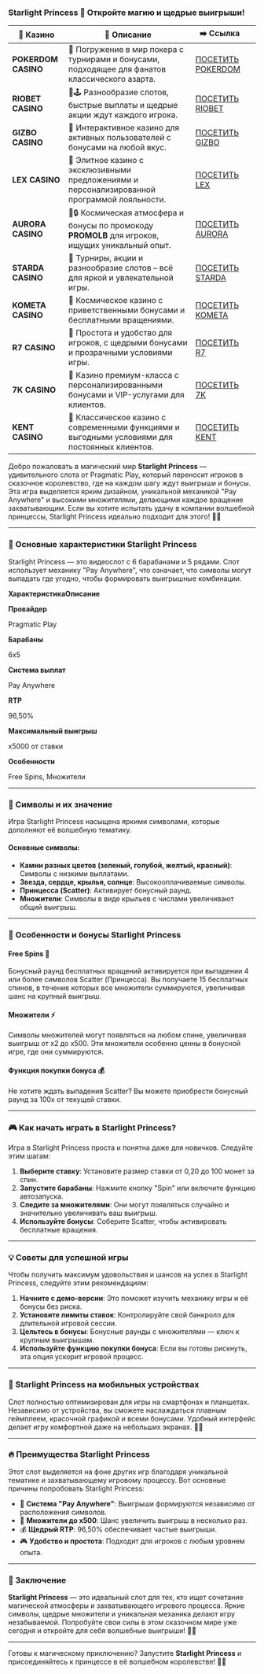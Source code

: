 ### Starlight Princess 🌟 Откройте магию и щедрые выигрыши!
| 🎰 Казино           | 📜 Описание                                                                                       | ➡️ Ссылка                                                                                          |   |
| ------------------- | ------------------------------------------------------------------------------------------------- | -------------------------------------------------------------------------------------------------- | - |
| **POKERDOM CASINO** | 🎲 Погружение в мир покера с турнирами и бонусами, подходящее для фанатов классического азарта.   | [ПОСЕТИТЬ POKERDOM](https://brandplay.link/FwVc4f)                                                 |   |
| **RIOBET CASINO**   | 🌟🕹️ Разнообразие слотов, быстрые выплаты и щедрые акции ждут каждого игрока.                    | [ПОСЕТИТЬ RIOBET](https://brandplay.link/TnjsxFvH)                                                 |   |
| **GIZBO CASINO**    | 🚀 Интерактивное казино для активных пользователей с бонусами на любой вкус.                      | [ПОСЕТИТЬ GIZBO](https://brandplay.link/rvzLrVLp)                                                  |   |
| **LEX CASINO**      | 🎰 Элитное казино с эксклюзивными предложениями и персонализированной программой лояльности.      | [ПОСЕТИТЬ LEX](https://brandplay.link/VMqNXPFs)                                                    |   |
| **AURORA CASINO**   | 🌌🔒 Космическая атмосфера и бонусы по промокоду **PROMOLB** для игроков, ищущих уникальный опыт. | [ПОСЕТИТЬ AURORA](https://10trafic-stat2.com/click/668546556bcc6313411604bc/6766/13031/subaccount) |   |
| **STARDA CASINO**   | 🌠 Турниры, акции и разнообразие слотов – всё для яркой и увлекательной игры.                     | [ПОСЕТИТЬ STARDA](https://brandplay.link/HDcDrxLk)                                                 |   |
| **KOMETA CASINO**   | 💫 Космическое казино с приветственными бонусами и бесплатными вращениями.                        | [ПОСЕТИТЬ KOMETA](https://brandplay.link/jHzFFYGv)                                                 |   |
| **R7 CASINO**       | 🎯 Простота и удобство для игроков, с щедрыми бонусами и прозрачными условиями игры.              | [ПОСЕТИТЬ R7](https://brandplay.link/dByFXP7h)                                                     |   |
| **7K CASINO**       | 💎 Казино премиум-класса с персонализированными бонусами и VIP-услугами для клиентов.             | [ПОСЕТИТЬ 7K](https://brandplay.link/dd46bNgD)                                                     |   |
| **KENT CASINO**     | 🎲 Классическое казино с современными функциями и выгодными условиями для постоянных клиентов.    | [ПОСЕТИТЬ KENT](https://brandplay.link/XRH1g6Vb)                                                   |   |
Добро пожаловать в магический мир **Starlight Princess** — удивительного слота от Pragmatic Play, который переносит игроков в сказочное королевство, где на каждом шагу ждут выигрыши и бонусы. Эта игра выделяется ярким дизайном, уникальной механикой "Pay Anywhere" и высокими множителями, делающими каждое вращение захватывающим. Если вы хотите испытать удачу в компании волшебной принцессы, Starlight Princess идеально подходит для этого! 🌟👸

***

### 🌠 Основные характеристики Starlight Princess

Starlight Princess — это видеослот с 6 барабанами и 5 рядами. Слот использует механику "Pay Anywhere", что означает, что символы могут выпадать где угодно, чтобы формировать выигрышные комбинации.

**ХарактеристикаОписание**

**Провайдер**

Pragmatic Play

**Барабаны**

6x5

**Система выплат**

Pay Anywhere

**RTP**

96,50%

**Максимальный выигрыш**

х5000 от ставки

**Особенности**

Free Spins, Множители

***

### 🌟 Символы и их значение

Игра Starlight Princess насыщена яркими символами, которые дополняют её волшебную тематику.

#### Основные символы:

* **Камни разных цветов (зеленый, голубой, желтый, красный)**: Символы с низкими выплатами.
* **Звезда, сердце, крылья, солнце**: Высокооплачиваемые символы.
* **Принцесса (Scatter)**: Активирует бонусный раунд.
* **Множители**: Символы в виде крыльев с числами увеличивают общий выигрыш.

***

### 🎰 Особенности и бонусы Starlight Princess

#### **Free Spins 🎁**

Бонусный раунд бесплатных вращений активируется при выпадении 4 или более символов Scatter (Принцесса). Вы получаете 15 бесплатных спинов, в течение которых все множители суммируются, увеличивая шанс на крупный выигрыш.

#### **Множители ⚡**

Символы множителей могут появляться на любом спине, увеличивая выигрыш от x2 до x500. Эти множители особенно ценны в бонусной игре, где они суммируются.

#### **Функция покупки бонуса 💰**

Не хотите ждать выпадения Scatter? Вы можете приобрести бонусный раунд за 100x от текущей ставки.

***

### 🎮 Как начать играть в Starlight Princess?

Игра в Starlight Princess проста и понятна даже для новичков. Следуйте этим шагам:

1. **Выберите ставку**: Установите размер ставки от 0,20 до 100 монет за спин.
2. **Запустите барабаны**: Нажмите кнопку "Spin" или включите функцию автозапуска.
3. **Следите за множителями**: Они могут появляться случайно и значительно увеличивать ваш выигрыш.
4. **Используйте бонусы**: Соберите Scatter, чтобы активировать бесплатные вращения.

***

### 💡 Советы для успешной игры

Чтобы получить максимум удовольствия и шансов на успех в Starlight Princess, следуйте этим рекомендациям:

1. **Начните с демо-версии**: Это поможет изучить механику игры и её бонусы без риска.
2. **Установите лимиты ставок**: Контролируйте свой банкролл для длительной игровой сессии.
3. **Цельтесь в бонусы**: Бонусные раунды с множителями — ключ к крупным выигрышам.
4. **Используйте функцию покупки бонуса**: Если вы готовы рискнуть, эта опция ускорит игровой процесс.

***

### 📱 Starlight Princess на мобильных устройствах

Слот полностью оптимизирован для игры на смартфонах и планшетах. Независимо от устройства, вы сможете наслаждаться плавным геймплеем, красочной графикой и всеми бонусами. Удобный интерфейс делает игру комфортной даже на небольших экранах. 📱✨

***

### 🔥 Преимущества Starlight Princess

Этот слот выделяется на фоне других игр благодаря уникальной тематике и захватывающему игровому процессу. Вот основные причины попробовать Starlight Princess:

* 🌠 **Система "Pay Anywhere"**: Выигрыши формируются независимо от расположения символов.
* 🌟 **Множители до x500**: Шанс увеличить выигрыш в несколько раз.
* 💰 **Щедрый RTP**: 96,50% обеспечивает частые выигрыши.
* 🎮 **Удобство и простота**: Подходит для игроков с любым уровнем опыта.

***

### 🎯 Заключение

**Starlight Princess** — это идеальный слот для тех, кто ищет сочетание магической атмосферы и захватывающего игрового процесса. Яркие символы, щедрые множители и уникальная механика делают игру незабываемой. Попробуйте свои силы в этом сказочном мире уже сегодня и откройте для себя волшебные выигрыши! 🌟✨

***

Готовы к магическому приключению? Запустите **Starlight Princess** и присоединяйтесь к принцессе в её волшебном королевстве! 👸🎰
